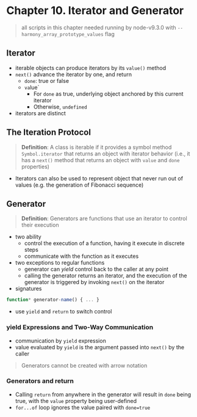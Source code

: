 # Chapter 10. Iterator and Generator  

> all scripts in this chapter needed running by node-v9.3.0 with `--harmony_array_prototype_values` flag   
## Iterator  
+ iterable objects can produce iterators by its `value()` method  
+ `next()` advance the iterator by one, and return  
  - `done`: true or false
  - `va`lue`
    * For `done` as true, underlying object anchored by this current iterator   
    * Otherwise, `undefined`  
+ iterators are distinct  

## The Iteration Protocol  
> **Definition**: A class is iterable if it provides a symbol method `Symbol.iterator` that returns an object with iterator behavior (i.e., it has a `next()` method that returns an object with `value` and `done` properties)

+ Iterators can also be used to represent object that never run out of values (e.g. the generation of Fibonacci sequence)

## Generator  
> **Definition**: Generators are functions that use an iterator to control their execution  

+ two ability  
  - control the execution of a function, having it execute in discrete steps  
  - communicate with the function as it executes  
+ two exceptions to regular functions  
  - generator can *yield* control back to the caller at any point  
  - calling the generator returns an iterator, and the execution of the generator is triggered by invoking `next()` on the iterator  
+ signatures  
```javascript
function* generator-name() { ... }
```
+ use `yield` and `return` to switch control  

### yield Expressions and Two-Way Communication  
+ communication by `yield` expression  
+ value evaluated by `yield` is the argument passed into `next()` by the caller  
> Generators cannot be created with arrow notation

### Generators and return  
+ Calling `return` from anywhere in the generator will result in `done` being true, with the `value` property being user-defined  
+ `for...of` loop ignores the value paired with `done=true`  
